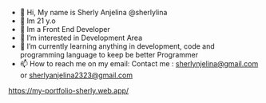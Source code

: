 - 👋 Hi, My name is Sherly Anjelina @sherlylina
- 👋 Im 21 y.o 
- 👋 Im a Front End Developer
- 👀 I’m interested in Development Area
- 🌱 I’m currently learning anything in development, code and programming language to keep be better Programmer
- 📫 How to reach me on my email:
Contact me : sherlynjelina@gmail.com or
             sherlyanjelina2323@gmail.com

<!---
sherlylina/sherlylina is a ✨ special ✨ repository because its `README.md` (this file) appears on your GitHub profile.
You can click the Preview link to take a look at your changes.
--->

https://my-portfolio-sherly.web.app/
